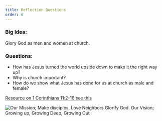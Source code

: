 ```yaml
---
title: Reflection Questions
order: 6
---
```


### Big Idea: 
Glory God as men and women at church. 




### Questions:

- How has Jesus turned the world upside down to make it the right way up? 
- Why is church important? 
- How do we show what Jesus has done for us at church as male and female? 

[Resource on 1 Corinthians 11:2-16 see this](https://au.thegospelcoalition.org/article/head-to-head-about-1-corinthians-11/)






![Our Mission; Make disciples, Love Neighbors Glorify God. Our Vision; Growing up, Growing Deep, Growing Out](https://raw.githubusercontent.com/stgeorgeshurstville/bulletin/main/images/upload.JPG)
